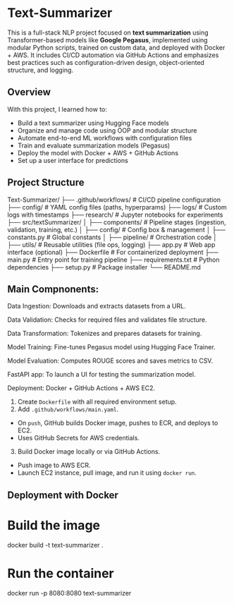# Text-Summarizer

This is a full-stack NLP project focused on **text summarization** using Transformer-based models like **Google Pegasus**, implemented using modular Python scripts, trained on custom data, and deployed with Docker + AWS. It includes CI/CD automation via GitHub Actions and emphasizes best practices such as configuration-driven design, object-oriented structure, and logging.

## Overview

With this project, I learned how to:

- Build a text summarizer using Hugging Face models
- Organize and manage code using OOP and modular structure
- Automate end-to-end ML workflows with configuration files
- Train and evaluate summarization models (Pegasus)
- Deploy the model with Docker + AWS + GitHub Actions
- Set up a user interface for predictions

## Project Structure
Text-Summarizer/
├── .github/workflows/ # CI/CD pipeline configuration
├── config/ # YAML config files (paths, hyperparams)
├── logs/ # Custom logs with timestamps
├── research/ # Jupyter notebooks for experiments
├── src/textSummarizer/
│ ├── components/ # Pipeline stages (ingestion, validation, training, etc.)
│ ├── config/ # Config box & management
│ ├── constants.py # Global constants
│ ├── pipeline/ # Orchestration code
│ ├── utils/ # Reusable utilities (file ops, logging)
├── app.py # Web app interface (optional)
├── Dockerfile # For containerized deployment
├── main.py # Entry point for training pipeline
├── requirements.txt # Python dependencies
├── setup.py # Package installer
└── README.md

## Main Compnonents: 
Data Ingestion: Downloads and extracts datasets from a URL.

Data Validation: Checks for required files and validates file structure.

Data Transformation: Tokenizes and prepares datasets for training.

Model Training: Fine-tunes Pegasus model using Hugging Face Trainer.

Model Evaluation: Computes ROUGE scores and saves metrics to CSV.

FastAPI app: To launch a UI for testing the summarization model.

Deployment: Docker + GitHub Actions + AWS EC2.
1. Create `Dockerfile` with all required environment setup.
2. Add `.github/workflows/main.yaml`.
- On `push`, GitHub builds Docker image, pushes to ECR, and deploys to EC2.
- Uses GitHub Secrets for AWS credentials.
3. Build Docker image locally or via GitHub Actions.
- Push image to AWS ECR.
- Launch EC2 instance, pull image, and run it using `docker run`.

## Deployment with Docker

# Build the image
docker build -t text-summarizer .

# Run the container
docker run -p 8080:8080 text-summarizer
